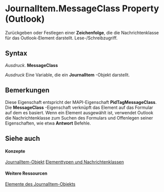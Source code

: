 
# JournalItem.MessageClass Property (Outlook)

Zurückgeben oder Festlegen einer  **Zeichenfolge**, die die Nachrichtenklasse für das Outlook-Element darstellt. Lese-/Schreibzugriff.


## Syntax

 _Ausdruck_. **MessageClass**

 _Ausdruck_ Eine Variable, die ein **JournalItem** -Objekt darstellt.


## Bemerkungen

Diese Eigenschaft entspricht der MAPI-Eigenschaft  **PidTagMessageClass**. Die **MessageClass** -Eigenschaft verknüpft das Element auf das Formular auf dem es basiert. Wenn ein Element ausgewählt ist, verwendet Outlook die Nachrichtenklasse zum Suchen des Formulars und Offenlegen seiner Eigenschaften, wie etwa **Antwort** Befehle.


## Siehe auch


#### Konzepte


[JournalItem-Objekt](6e850295-39f9-47b8-e866-9622e9958c69.md)
[Elementtypen und Nachrichtenklassen](15b709cc-7486-b6c7-88a3-4a4d8e0ab292.md)
#### Weitere Ressourcen


[Elemente des JournalItem-Objekts](http://msdn.microsoft.com/library/13a0cd10-44bc-a167-c613-93985f698d95%28Office.15%29.aspx)